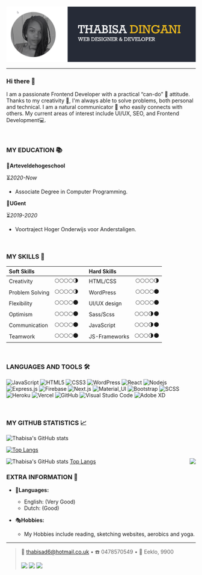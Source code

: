 ![thabisa dingani's banner](img/thabisa.png)

---

### Hi there 👋

I am a passionate Frontend Developer with a practical “can-do” 💪 attitude. Thanks to my creativity 🎨, I'm always able to solve problems, both personal and technical.
I am a natural communicator 📢 who easily connects with others.
My current areas of interest include UI/UX, SEO, and Frontend Development💻.

<br/>

### MY EDUCATION 📚

🏫**Arteveldehogeschool**

⏳*2020-Now*

- Associate Degree in Computer Programming. 


🏫**UGent**

⏳*2019-2020*

- Voortraject Hoger Onderwijs voor Anderstaligen.
  
<br/>

### MY SKILLS 🔔

|**Soft Skills**    |              |     |**Hard Skills**   |             | 
|:------------------|:------------:|:---:|:-----------------|------------:|
|Creativity         |🌕🌕🌕🌕🌗  |     |HTML/CSS         |🌕🌕🌕🌕🌗 | 
|Problem Solving    |🌕🌕🌕🌕🌗  |     |WordPress        |🌕🌕🌕🌕🌑 |    
|Flexibility        |🌕🌕🌕🌕🌑  |     |UI/UX design     |🌕🌕🌕🌕🌑 |     
|Optimism           |🌕🌕🌕🌕🌑  |     |Sass/Scss        |🌕🌕🌕🌗🌑 |     
|Communication      |🌕🌕🌕🌕🌑  |     |JavaScript       |🌕🌕🌕🌗🌑 |   
|Teamwork           |🌕🌕🌕🌕🌑  |     |JS-Frameworks    |🌕🌕🌕🌗🌑 | 
                                                                           

<br/>

### LANGUAGES AND TOOLS 🛠️

![JavaScript](https://img.shields.io/badge/-JavaScript-black?style=flat-square&logo=javascript)
![HTML5](https://img.shields.io/badge/-HTML5-black?style=flat-square&logo=html5&logoColor=white)
![CSS3](https://img.shields.io/badge/-CSS3-black?style=flat-square&logo=css3)
![WordPress](https://img.shields.io/badge/-WordPress-black?style=flat-square&logo=wordpress)
![React](https://img.shields.io/badge/-React-black?style=flat-square&logo=react)
![Nodejs](https://img.shields.io/badge/-Nodejs-black?style=flat-square&logo=Node.js)
![Express.js](https://img.shields.io/badge/-Express-black?style=flat-square&logo=expressjs)
![Firebase](https://img.shields.io/badge/-Firebase-black?style=flat-square&logo=Firebase)
![Next.js](https://img.shields.io/badge/-Next-black?style=flat-square&logo=Next.js)
![Material_UI](https://img.shields.io/badge/-Material_UI-black?style=flat-square&logo=material-ui)
![Bootstrap](https://img.shields.io/badge/-Bootstrap-black?style=flat-square&logo=bootstrap)
![SCSS](https://img.shields.io/badge/-SCSS-black?style=flat-square&logo=SASS)
![Heroku](https://img.shields.io/badge/-Heroku-black?style=flat-square&logo=heroku)
![Vercel](https://img.shields.io/badge/-Vercel-black?style=flat-square&logo=vercel)
![GitHub](https://img.shields.io/badge/-GitHub-black?style=flat-square&logo=github)
![Visual Studio Code](https://img.shields.io/badge/-visualstudiocode-black?style=flat-square&logo=visualstudiocode)
![Adobe XD](https://img.shields.io/badge/-adobexd-black?style=flat-square&logo=adobexd)

<br/>


### MY GITHUB STATISTICS 📈

![Thabisa's GitHub stats](https://github-readme-stats.vercel.app/api?username=pgm-thabisadingani&show_icons=true&hide=contribs,prs&bg_color=262B37&title_color=F4BF1D&icon_color=F4BF1D&text_color=ffffff) 

[![Top Langs](https://github-readme-stats.vercel.app/api/top-langs/?username=pgm-thabisadingani&layout=compact)](https://github.com/pgm-thabisadingani/github-readme-stats) 



<a>
Thabisa's GitHub stats
  <img align="left" src="https://github-readme-stats.vercel.app/api?username=pgm-thabisadingani&show_icons=true&hide=contribs,prs&bg_color=262B37&title_color=F4BF1D&icon_color=F4BF1D&text_color=ffffff" />
</a>
<a href="https://github.com/pgm-thabisadingani/github-readme-stats">
    Top Langs
  <img align="right" src="https://github-readme-stats.vercel.app/api/top-langs/?username=pgm-thabisadingani&layout=compact" />
</a>


<br/>


### EXTRA INFORMATION 🦄

* 💬**Languages:**

     * English: (Very Good)
     * Dutch: (Good)

* 🎭**Hobbies:**

   * My Hobbies include reading, sketching websites, aerobics and yoga.

----

> 📧 <thabisad6@hotmail.co.uk> • ☎️ 0478570549  • 🏡 Eeklo, 9900 
> 
> [<img src="https://img.shields.io/badge/LinkedIn-0077B5?style=for-the-badge&logo=linkedin&logoColor=white">](https://www.linkedin.com/in/thabisa-dingani-b173251b7/)
> [<img src="https://img.shields.io/badge/GitHub-100000?style=for-the-badge&logo=github&logoColor=white">](https://github.com/pgm-thabisadingani)
>  [<img src="https://img.shields.io/badge/Codepen-000000?style=for-the-badge&logo=codepen&logoColor=white">](https://codepen.io/Mthabied)

